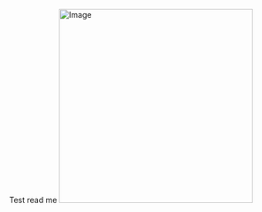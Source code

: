 Test read me
<img width="350" alt="Image" src="https://github.com/user-attachments/assets/6358a6c2-4de4-4c55-8d05-42705591c734" />
